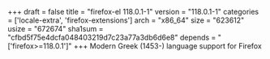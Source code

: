 +++
draft = false
title = "firefox-el 118.0.1-1"
version = "118.0.1-1"
categories = ['locale-extra', 'firefox-extensions']
arch = "x86_64"
size = "623612"
usize = "672674"
sha1sum = "cfbd5f75e4dcfa048403219d7c23a77a3db6d6e8"
depends = "['firefox>=118.0.1']"
+++
Modern Greek (1453-) language support for Firefox